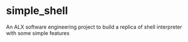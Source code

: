 # simple_shell
An ALX software engineering project to build a replica of shell interpreter with some simple features
